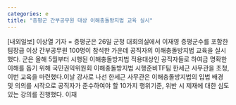 ```yaml
---
categories: e
title: "증평군 간부공무원 대상 이해충돌방지법 교육 실시"
---
```

[내외일보] 이상열 기자 = 증평군은 26일 군청 대회의실에서 이재영 증평군수를 포함한 팀장급 이상 간부공무원 100명이 참석한 가운데 공직자의 이해충돌방지법 교육을 실시했다. 군은 올해 5월부터 시행된 이해충돌방지법 적용대상인 공직자들로 하여금 명확한 이해를 돕기 위해 국민권익위원회 이해충돌방지법 시행준비TF팀 한세근 사무관을 초청, 이번 교육을 마련했다.이날 강사로 나선 한세근 사무관은 이해충돌방지법의 입법 배경 및 의의를 시작으로 공직자가 준수하여야 할 10가지 행위기준, 위반 시 제재에 대한 심도 있는 강의를 진행했다. 이재